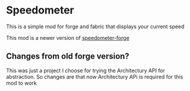 # Speedometer
This is a simple mod for forge and fabric that displays your current speed

This mod is a newer version of [speedometer-forge](https://github.com/zaze06/speedometer-forge)

## Changes from old forge version?
This was just a project I choose for trying the Architectury API for abstraction.
So changes are that now Architectury APi is required for this mod to work